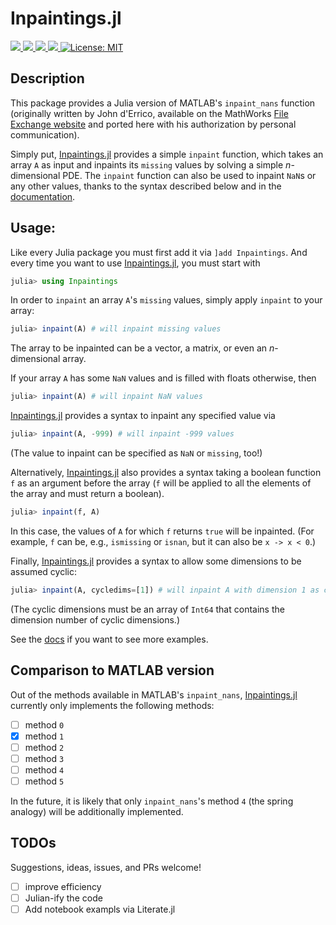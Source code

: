 # Inpaintings.jl

<p>
  <a href="https://github.com/briochemc/Inpaintings.jl/actions">
    <img src="https://img.shields.io/github/actions/workflow/status/briochemc/Inpaintings.jl/mac.yml?label=OSX&logo=Apple&logoColor=white&style=flat-square">
  </a>
  <a href="https://github.com/briochemc/Inpaintings.jl/actions">
    <img src="https://img.shields.io/github/actions/workflow/status/briochemc/Inpaintings.jl/linux.yml?label=Linux&logo=Linux&logoColor=white&style=flat-square">
  </a>
  <a href="https://github.com/briochemc/Inpaintings.jl/actions">
    <img src="https://img.shields.io/github/actions/workflow/status/briochemc/Inpaintings.jl/windows.yml?label=Windows&logo=Windows&logoColor=white&style=flat-square">
  </a>
  <a href="https://codecov.io/gh/briochemc/Inpaintings.jl">
    <img src="https://img.shields.io/codecov/c/github/briochemc/Inpaintings.jl/master?label=Codecov&logo=codecov&logoColor=white&style=flat-square">
  </a>
  <a href="https://github.com/briochemc/Inpaintings.jl/blob/master/LICENSE">
    <img alt="License: MIT" src="https://img.shields.io/badge/License-MIT-yellow.svg">
  </a>
</p>

## Description

This package provides a Julia version of MATLAB's `inpaint_nans` function (originally written by John d'Errico, available on the MathWorks [File Exchange website](https://www.mathworks.com/matlabcentral/fileexchange/4551-inpaint_nans) and ported here with his authorization by personal communication).

Simply put, [Inpaintings.jl](https://github.com/briochemc/Inpaintings.jl) provides a simple `inpaint` function, which takes an array `A` as input and inpaints its `missing` values by solving a simple *n*-dimensional PDE.
The `inpaint` function can also be used to inpaint `NaN`s or any other values, thanks to the syntax described below and in the [documentation](https://briochemc.github.io/Inpaintings.jl/stable).

## Usage:

Like every Julia package you must first add it via `]add Inpaintings`.
And every time you want to use [Inpaintings.jl](https://github.com/briochemc/Inpaintings.jl), you must start with
```julia
julia> using Inpaintings
```

In order to `inpaint` an array `A`'s `missing` values, simply apply `inpaint` to your array:
```julia
julia> inpaint(A) # will inpaint missing values
```
The array to be inpainted can be a vector, a matrix, or even an *n*-dimensional array.

If your array `A` has some `NaN` values and is filled with floats otherwise, then
```julia
julia> inpaint(A) # will inpaint NaN values
```

[Inpaintings.jl](https://github.com/briochemc/Inpaintings.jl) provides a syntax to inpaint any specified value via
```julia
julia> inpaint(A, -999) # will inpaint -999 values
```
(The value to inpaint can be specified as `NaN` or `missing`, too!)

Alternatively, [Inpaintings.jl](https://github.com/briochemc/Inpaintings.jl) also provides a syntax taking a boolean function `f` as an argument before the array (`f` will be applied to all the elements of the array and must return a boolean).
```julia
julia> inpaint(f, A)
```
In this case, the values of `A` for which `f` returns `true` will be inpainted.
(For example, `f` can be, e.g., `ismissing` or `isnan`, but it can also be `x -> x < 0`.)

Finally, [Inpaintings.jl](https://github.com/briochemc/Inpaintings.jl) provides a syntax to allow some dimensions to be assumed cyclic:
```julia
julia> inpaint(A, cycledims=[1]) # will inpaint A with dimension 1 as cyclic
```
(The cyclic dimensions must be an array of `Int64` that contains the dimension number of cyclic dimensions.)

See the [docs](https://briochemc.github.io/Inpaintings.jl/stable) if you want to see more examples.

## Comparison to MATLAB version

Out of the methods available in MATLAB's `inpaint_nans`, [Inpaintings.jl](https://github.com/briochemc/Inpaintings.jl) currently only implements the following methods:
- [ ] method `0`
- [x] method `1`
- [ ] method `2`
- [ ] method `3`
- [ ] method `4`
- [ ] method `5`

In the future, it is likely that only `inpaint_nans`'s method `4` (the spring analogy) will be additionally implemented.

## TODOs

Suggestions, ideas, issues, and PRs welcome!

- [ ] improve efficiency
- [ ] Julian-ify the code
- [ ] Add notebook exampls via Literate.jl
